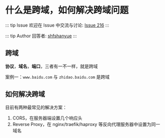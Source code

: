 # 什么是跨域，如何解决跨域问题



::: tip Issue 
 欢迎在 Issue 中交流与讨论: [Issue 216](https://github.com/shfshanyue/Daily-Question/issues/216) 
:::

::: tip Author 
回答者: [shfshanyue](https://github.com/shfshanyue) 
:::

## 跨域

**协议**，**域名**，**端口**，三者有一不一样，就是跨域

案例一：`www.baidu.com` 与 `zhidao.baidu.com` 是跨域

## 如何解决跨域

目前有两种最常见的解决方案：

1. CORS，在服务器端设置几个响应头
1. Reverse Proxy，在 nginx/traefik/haproxy 等反向代理服务器中设置为同一域名
